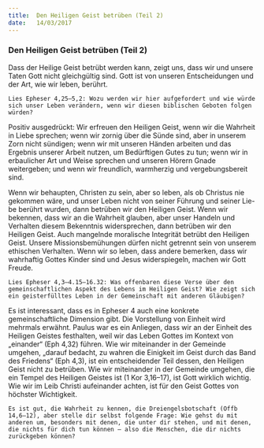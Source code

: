 ```yaml
---
title:  Den Heiligen Geist betrüben (Teil 2)
date:   14/03/2017
---
```


### Den Heiligen Geist betrüben (Teil 2) 

Dass der Heilige Geist betrübt werden kann, zeigt uns, dass wir und unsere Taten Gott nicht gleichgültig sind. Gott ist von unseren Entscheidungen und der Art, wie wir leben, berührt. 

`Lies Epheser 4,25–5,2: Wozu werden wir hier aufgefordert und wie würde sich unser Leben verändern, wenn wir diesen biblischen Geboten folgen würden?` 

Positiv ausgedrückt: Wir erfreuen den Heiligen Geist, wenn wir die Wahrheit in Liebe sprechen; wenn wir zornig über die Sünde sind, aber in unserem Zorn nicht sündigen; wenn wir mit unseren Händen arbeiten und das Ergebnis unserer Arbeit nutzen, um Bedürftigen Gutes zu tun; wenn wir in erbaulicher Art und Weise sprechen und unseren Hörern Gnade weitergeben; und wenn wir freundlich, warmherzig und vergebungsbereit sind. 

Wenn wir behaupten, Christen zu sein, aber so leben, als ob Christus nie gekommen wäre, und unser Leben nicht von seiner Führung und seiner Lie-be berührt wurden, dann betrüben wir den Heiligen Geist. Wenn wir bekennen, dass wir an die Wahrheit glauben, aber unser Handeln und Verhalten diesem Bekenntnis widersprechen, dann betrüben wir den Heiligen Geist. Auch mangelnde moralische Integrität betrübt den Heiligen Geist. Unsere Missionsbemühungen dürfen nicht getrennt sein von unserem ethischen Verhalten. Wenn wir so leben, dass andere bemerken, dass wir wahrhaftig Gottes Kinder sind und Jesus widerspiegeln, machen wir Gott Freude. 

`Lies Epheser 4,3–4.15–16.32: Was offenbaren diese Verse über den gemeinschaftlichen Aspekt des Lebens im Heiligen Geist? Wie zeigt sich ein geisterfülltes Leben in der Gemeinschaft mit anderen Gläubigen?` 

Es ist interessant, dass es in Epheser 4 auch eine konkrete gemeinschaftliche Dimension gibt. Die Vorstellung von Einheit wird mehrmals erwähnt. Paulus war es ein Anliegen, dass wir an der Einheit des Heiligen Geistes festhalten, weil wir das Leben Gottes im Kontext von „einander“ (Eph 4,32) führen. Wie wir miteinander in der Gemeinde umgehen, „darauf bedacht, zu wahren die Einigkeit im Geist durch das Band des Friedens“ (Eph 4,3), ist ein entscheidender Teil dessen, den Heiligen Geist nicht zu betrüben. Wie wir miteinander in der Gemeinde umgehen, die ein Tempel des Heiligen Geistes ist (1 Kor 3,16–17), ist Gott wirklich wichtig. Wie wir im Leib Christi aufeinander achten, ist für den Geist Gottes von höchster Wichtigkeit.
 
`Es ist gut, die Wahrheit zu kennen, die Dreiengelsbotschaft (Offb 14,6–12), aber stelle dir selbst folgende Frage: Wie gehst du mit anderen um, besonders mit denen, die unter dir stehen, und mit denen, die nichts für dich tun können – also die Menschen, die dir nichts zurückgeben können?` 

